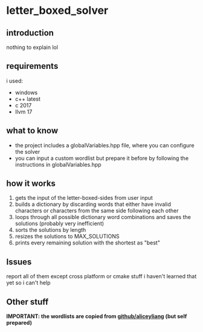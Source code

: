 # letter_boxed_solver
## introduction
nothing to explain lol

## requirements
i used:
- windows
- c++ latest
- c 2017
- llvm 17

## what to know
- the project includes a globalVariables.hpp file, where you can configure the solver
- you can input a custom wordlist but prepare it before by following the instructions in globalVariables.hpp

## how it works
1. gets the input of the letter-boxed-sides from user input
2. builds a dictionary by discarding words that either have invalid characters or characters from the same side following each other
3. loops through all possible dictionary word combinations and saves the solutions (probably very inefficient)
4. sorts the solutions by length
5. resizes the solutions to MAX_SOLUTIONS
6. prints every remaining solution with the shortest as "best"

## Issues
report all of them except cross platform or cmake stuff i haven't learned that yet so i can't help

## Other stuff
**IMPORTANT: the wordlists are copied from [github/aliceyliang](https://github.com/aliceyliang/letter-boxed-solver) (but self prepared)**
